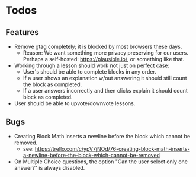 # Todos

## Features
* Remove gtag completely; it is blocked by most browsers these days.
    * Reason: We want something more privacy preserving for our users. Perhaps a self-hosted: https://plausible.io/, or something like that.
* Working through a lesson should work not just on perfect case:
    * User's should be able to complete blocks in any order.
    * If a user shows an explanation w/out answering it should still count the block as completed.
    * If a user answers incorrectly and then clicks explain it should count block as completed.
* User should be able to upvote/downvote lessons.


## Bugs
* Creating Block Math inserts a newline before the block which cannot be removed.
    * see: https://trello.com/c/ypV7jNOd/76-creating-block-math-inserts-a-newline-before-the-block-which-cannot-be-removed
* On Multiple Choice questions, the option "Can the user select only one answer?" is always disabled.